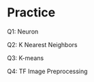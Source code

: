 # Practice
Q1: Neuron                             
  
Q2: K Nearest Neighbors

Q3: K-means

Q4: TF Image Preprocessing
